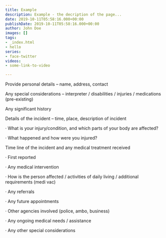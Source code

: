 ```yaml
---
title: Example
description: Example - the decription of the page...
date: 2019-10-11T05:58:16.000+00:00
publishDate: 2019-10-11T05:58:16.000+00:00
author: John Doe
images: []
tags:
- _index.html
- hello
series:
- face-twitter
videos:
- some-link-to-video

---
```

Provide personal details – name, address, contact

Any special considerations – interpreter / disabilities / injuries / medications (pre-existing)

Any significant history

Details of the incident – time, place, description of incident

· What is your injury/condition, and which parts of your body are affected?

· What happened and how were you injured?

Time line of the incident and any medical treatment received

· First reported

· Any medical intervention

· How is the person affected / activities of daily living / additional requirements (medi vac)

· Any referrals

· Any future appointments

· Other agencies involved (police, ambo, business)

· Any ongoing medical needs / assistance

· Any other special considerations